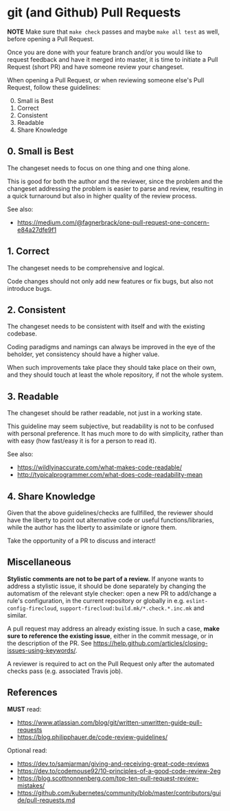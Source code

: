# git (and Github) Pull Requests

**NOTE** Make sure that `make check` passes and maybe `make all test` as well,
before opening a Pull Request.

Once you are done with your feature branch and/or you would like to request feedback
and have it merged into master, it is time to initiate a Pull Request (short PR)
and have someone review your changeset.

When opening a Pull Request, or when reviewing someone else's Pull Request,
follow these guidelines:

0. Small is Best
1. Correct
2. Consistent
3. Readable
4. Share Knowledge

## 0. Small is Best

The changeset needs to focus on one thing and one thing alone.

This is good for both the author and the reviewer,
since the problem and the changeset addressing the problem is easier to parse and review,
resulting in a quick turnaround but also in higher quality of the review process.

See also:
* https://medium.com/@fagnerbrack/one-pull-request-one-concern-e84a27dfe9f1


## 1. Correct

The changeset needs to be comprehensive and logical.

Code changes should not only add new features or fix bugs, but also not introduce bugs.


## 2. Consistent

The changeset needs to be consistent with itself and with the existing codebase.

Coding paradigms and namings can always be improved in the eye of the beholder,
yet consistency should have a higher value.

When such improvements take place they should take place on their own,
and they should touch at least the whole repository, if not the whole system.


## 3. Readable

The changeset should be rather readable, not just in a working state.

This guideline may seem subjective, but readability is not to be confused with personal preference.
It has much more to do with simplicity, rather than with easy (how fast/easy it is for a person to read it).

See also:
* https://wildlyinaccurate.com/what-makes-code-readable/
* http://typicalprogrammer.com/what-does-code-readability-mean


## 4. Share Knowledge

Given that the above guidelines/checks are fullfilled, the reviewer should have the liberty to point out
alternative code or useful functions/libraries, while the author has the liberty to assimilate or ignore them.

Take the opportunity of a PR to discuss and interact!


## Miscellaneous

**Stylistic comments are not to be part of a review.**
If anyone wants to address a stylistic issue, it should be done separately
by changing the automatism of the relevant style checker:
open a new PR to add/change a rule's configuration, in the current repository or globally in
e.g. `eslint-config-firecloud`, `support-firecloud:build.mk/*.check.*.inc.mk` and similar.

A pull request may address an already existing issue.
In such a case, **make sure to reference the existing issue**, either in the commit message,
or in the description of the PR. See https://help.github.com/articles/closing-issues-using-keywords/.

A reviewer is required to act on the Pull Request only after the automated checks pass (e.g. associated Travis job).

## References

**MUST** read:
* https://www.atlassian.com/blog/git/written-unwritten-guide-pull-requests
* https://blog.philipphauer.de/code-review-guidelines/

Optional read:
* https://dev.to/samjarman/giving-and-receiving-great-code-reviews
* https://dev.to/codemouse92/10-principles-of-a-good-code-review-2eg
* https://blog.scottnonnenberg.com/top-ten-pull-request-review-mistakes/
* https://github.com/kubernetes/community/blob/master/contributors/guide/pull-requests.md
